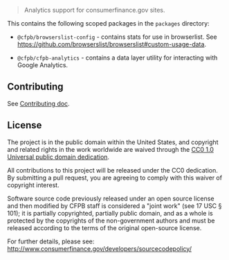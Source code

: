 > Analytics support for consumerfinance.gov sites.

This contains the following scoped packages in the `packages` directory:

- `@cfpb/browserslist-config` - contains stats for use in browserlist. See https://github.com/browserslist/browserslist#custom-usage-data.

- `@cfpb/cfpb-analytics` - contains a data layer utility for interacting with Google Analytics.

## Contributing

See [Contributing doc](CONTRIBUTING.md).

## License

The project is in the public domain within the United States, and
copyright and related rights in the work worldwide are waived through
the [CC0 1.0 Universal public domain dedication](http://creativecommons.org/publicdomain/zero/1.0/).

All contributions to this project will be released under the CC0
dedication. By submitting a pull request, you are agreeing to comply
with this waiver of copyright interest.

Software source code previously released under an open source license and then modified by CFPB staff is considered a "joint work" (see 17 USC § 101); it is partially copyrighted, partially public domain, and as a whole is protected by the copyrights of the non-government authors and must be released according to the terms of the original open-source license.

For further details, please see: http://www.consumerfinance.gov/developers/sourcecodepolicy/
